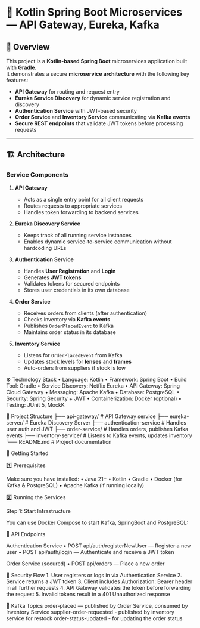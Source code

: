 # 🛒 Kotlin Spring Boot Microservices — API Gateway, Eureka, Kafka

## 📌 Overview
This project is a **Kotlin-based Spring Boot** microservices application built with **Gradle**.  
It demonstrates a secure **microservice architecture** with the following key features:

- **API Gateway** for routing and request entry
- **Eureka Service Discovery** for dynamic service registration and discovery
- **Authentication Service** with JWT-based security
- **Order Service** and **Inventory Service** communicating via **Kafka events**
- **Secure REST endpoints** that validate JWT tokens before processing requests

---

## 🏗 Architecture

### **Service Components**
1. **API Gateway**
   - Acts as a single entry point for all client requests
   - Routes requests to appropriate services
   - Handles token forwarding to backend services

2. **Eureka Discovery Service**
   - Keeps track of all running service instances
   - Enables dynamic service-to-service communication without hardcoding URLs

3. **Authentication Service**
   - Handles **User Registration** and **Login**
   - Generates **JWT tokens**
   - Validates tokens for secured endpoints
   - Stores user credentials in its own database

4. **Order Service**
   - Receives orders from clients (after authentication)
   - Checks inventory via **Kafka events**
   - Publishes `OrderPlacedEvent` to Kafka
   - Maintains order status in its database

5. **Inventory Service**
   - Listens for `OrderPlacedEvent` from Kafka
   - Updates stock levels for **lenses** and **frames**
   - Auto-orders from suppliers if stock is low


⚙️ Technology Stack
	•	Language: Kotlin
	•	Framework: Spring Boot
	•	Build Tool: Gradle
	•	Service Discovery: Netflix Eureka
	•	API Gateway: Spring Cloud Gateway
	•	Messaging: Apache Kafka
	•	Database: PostgreSQL
	•	Security: Spring Security + JWT
	•	Containerization: Docker (optional)
	•	Testing: JUnit 5, MockK


 📂 Project Structure
├── api-gateway/           # API Gateway service
├── eureka-server/         # Eureka Discovery Server
├── authentication-service # Handles user auth and JWT
├── order-service/         # Handles orders, publishes Kafka events
├── inventory-service/     # Listens to Kafka events, updates inventory
└── README.md              # Project documentation


🚀 Getting Started

1️⃣ Prerequisites

Make sure you have installed:
	•	Java 21+
	•	Kotlin
	•	Gradle
	•	Docker (for Kafka & PostgreSQL)
	•	Apache Kafka (if running locally)


2️⃣ Running the Services

Step 1: Start Infrastructure

You can use Docker Compose to start Kafka, SpringBoot and PostgreSQL:


🔑 API Endpoints

Authentication Service
	•	POST api/auth/registerNewUser — Register a new user
	•	POST api/auth/login — Authenticate and receive a JWT token

Order Service (secured)
	•	POST api/orders — Place a new order



🔐 Security Flow
	1.	User registers or logs in via Authentication Service
	2.	Service returns a JWT token
	3.	Client includes Authorization: Bearer <token> header in all further requests
	4.	API Gateway validates the token before forwarding the request
	5.	Invalid tokens result in a 401 Unauthorized response


📡 Kafka Topics
	order-placed — published by Order Service, consumed by Inventory Service
  supplier-order-requested - published by inventory service for restock
  order-status-updated - for updating the order status

